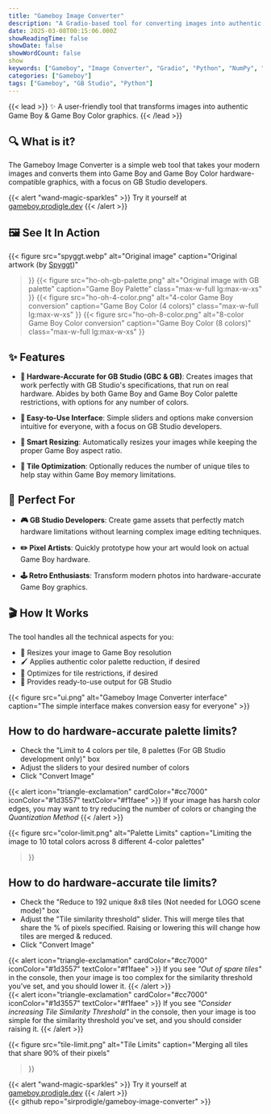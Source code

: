 ```yaml
---
title: "Gameboy Image Converter"
description: "A Gradio-based tool for converting images into authentic Game Boy & Game Boy Colour graphics"
date: 2025-03-08T00:15:06.000Z
showReadingTime: false
showDate: false
showWordCount: false
show
keywords: ["Gameboy", "Image Converter", "Gradio", "Python", "NumPy", "scikit-image", "scikit-learn", "SciPy"]
categories: ["Gameboy"]
tags: ["Gameboy", "GB Studio", "Python"]
---
```


{{< lead >}}
✨ A user-friendly tool that transforms images into authentic Game Boy & Game Boy Color graphics.
{{< /lead >}}


## 🔍 What is it?

The Gameboy Image Converter is a simple web tool that takes your modern images and converts them into Game Boy and Game Boy Color hardware-compatible graphics, with a focus on GB Studio developers.

{{< alert "wand-magic-sparkles" >}}
Try it yourself at [gameboy.prodigle.dev](https://gameboy.prodigle.dev)
{{< /alert >}}

## 🖼️ See It In Action
{{< figure
    src="spyggt.webp"
    alt="Original image"
    caption="Original artwork (by [Spyggt](https://www.x.com/spyggt))"
  >}}
  {{< figure
      src="ho-oh-gb-palette.png"
      alt="Original image with GB palette"
      caption="Game Boy Palette"
      class="max-w-full lg:max-w-xs"
  >}}
  {{< figure
      src="ho-oh-4-color.png"
      alt="4-color Game Boy conversion"
      caption="Game Boy Color (4 colors)"
      class="max-w-full lg:max-w-xs"
  >}}
  {{< figure
      src="ho-oh-8-color.png"
      alt="8-color Game Boy Color conversion"
      caption="Game Boy Color (8 colors)"
      class="max-w-full lg:max-w-xs"
  >}}

## ✨ Features

- **🎨 Hardware-Accurate for GB Studio (GBC & GB)**: Creates images that work perfectly with GB Studio's specifications, that run on real hardware. Abides by both Game Boy and Game Boy Color palette restrictions, with options for any number of colors.

- **📱 Easy-to-Use Interface**: Simple sliders and options make conversion intuitive for everyone, with a focus on GB Studio developers.

- **📐 Smart Resizing**: Automatically resizes your images while keeping the proper Game Boy aspect ratio.

- **🧩 Tile Optimization**: Optionally reduces the number of unique tiles to help stay within Game Boy memory limitations.

## 🎯 Perfect For
- **🎮 GB Studio Developers**: Create game assets that perfectly match hardware limitations without learning complex image editing techniques.

- **✏️ Pixel Artists**: Quickly prototype how your art would look on actual Game Boy hardware.

- **🕹️ Retro Enthusiasts**: Transform modern photos into hardware-accurate Game Boy graphics.

## 🎬 How It Works

The tool handles all the technical aspects for you:
- 📐 Resizes your image to Game Boy resolution
- 🖌️ Applies authentic color palette reduction, if desired
- 🧮 Optimizes for tile restrictions, if desired
- 💾 Provides ready-to-use output for GB Studio

{{< figure
    src="ui.png"
    alt="Gameboy Image Converter interface"
    caption="The simple interface makes conversion easy for everyone"
    >}}

## How to do hardware-accurate palette limits?
- Check the "Limit to 4 colors per tile, 8 palettes (For GB Studio development only)" box
- Adjust the sliders to your desired number of colors
- Click "Convert Image"

{{< alert icon="triangle-exclamation" cardColor="#cc7000" iconColor="#1d3557" textColor="#f1faee" >}}
If your image has harsh color edges, you may want to try reducing the number of colors or changing the <em>Quantization Method</em>
{{< /alert >}}

{{< figure
    src="color-limit.png"
    alt="Palette Limits"
    caption="Limiting the image to 10 total colors across 8 different 4-color palettes"
>}}

## How to do hardware-accurate tile limits?
- Check the "Reduce to 192 unique 8x8 tiles (Not needed for LOGO scene mode)" box
- Adjust the "Tile similarity threshold" slider. This will merge tiles that share the % of pixels specified. Raising or lowering this will change how tiles are merged & reduced.
- Click "Convert Image"

{{< alert icon="triangle-exclamation" cardColor="#cc7000" iconColor="#1d3557" textColor="#f1faee" >}}
If you see <em>"Out of spare tiles"</em> in the console, then your image is too complex for the similarity threshold you've set, and you should lower it.
{{< /alert >}}
<br />
{{< alert icon="triangle-exclamation" cardColor="#cc7000" iconColor="#1d3557" textColor="#f1faee" >}}
If you see <em>"Consider increasing Tile Similarity Threshold"</em> in the console, then your image is too simple for the similarity threshold you've set, and you should consider raising it.
{{< /alert >}}

{{< figure
    src="tile-limit.png"
    alt="Tile Limits"
    caption="Merging all tiles that share 90% of their pixels"
>}}

{{< alert "wand-magic-sparkles" >}}
Try it yourself at [gameboy.prodigle.dev](https://gameboy.prodigle.dev)
{{< /alert >}}
<br />
{{< github repo="sirprodigle/gameboy-image-converter" >}}

